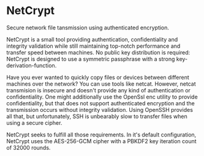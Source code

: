 # NetCrypt
Secure network file tansmission using authenticated encryption.

NetCrypt is a small tool providing authentication, confidentiality and integrity validation
while still maintaining top-notch performance and transfer speed between machines.
No public key distribution is required:
NetCrypt is designed to use a symmetric passphrase with a strong key-derivation-function.

Have you ever wanted to quickly copy files or devices between different machines over the network?
You can use tools like netcat. However, netcat transmision is insecure and doesn't provide
any kind of authentication or confidentiality.
One might additionally use the OpenSsl enc utility to provide confidentiality,
but that does not support authenticated encryption and the transmission occurs without integrity validation.
Using OpenSSH provides all that, but unfortunately, SSH is unbearably slow to transfer files when using a secure cipher.

NetCrypt seeks to fulfill all those requirements.
In it's default configuration, NetCrypt uses the AES-256-GCM cipher with a PBKDF2 key iteration count of 32000 rounds.
